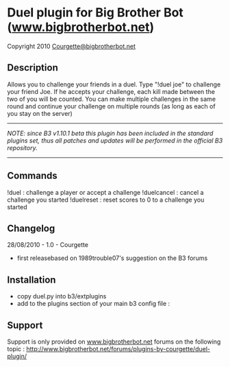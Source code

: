 Duel plugin for Big Brother Bot (www.bigbrotherbot.net)
=======================================================

Copyright 2010 Courgette@bigbrotherbot.net



Description
-----------

Allows you to challenge your friends in a duel. 
Type "!duel joe" to challenge your friend Joe. If he accepts your challenge, each kill made between the two of you will be counted.
You can make multiple challenges in the same round and continue your challenge on multiple rounds (as long as each of you stay on the server)

******
*NOTE: since B3 v1.10.1 beta this plugin has been included in the standard plugins set, thus all patches and updates will be performed in the official B3 repository.*
******

Commands
--------

 !duel <name> : challenge a player or accept a challenge
 !duelcancel : cancel a challenge you started
 !duelreset : reset scores to 0 to a challenge you started


Changelog
---------

28/08/2010 - 1.0 - Courgette
   * first releasebased on 1989trouble07's suggestion on the B3 forums


Installation
------------

 * copy duel.py into b3/extplugins
 * add to the plugins section of your main b3 config file : <plugin name="duel" />


Support
-------

Support is only provided on www.bigbrotherbot.net forums on the following topic :
http://www.bigbrotherbot.net/forums/plugins-by-courgette/duel-plugin/

